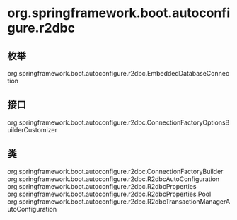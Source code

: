 # org.springframework.boot.autoconfigure.r2dbc

## 枚举

org.springframework.boot.autoconfigure.r2dbc.EmbeddedDatabaseConnection

## 接口

org.springframework.boot.autoconfigure.r2dbc.ConnectionFactoryOptionsBuilderCustomizer

## 类

org.springframework.boot.autoconfigure.r2dbc.ConnectionFactoryBuilder
org.springframework.boot.autoconfigure.r2dbc.R2dbcAutoConfiguration
org.springframework.boot.autoconfigure.r2dbc.R2dbcProperties
org.springframework.boot.autoconfigure.r2dbc.R2dbcProperties.Pool
org.springframework.boot.autoconfigure.r2dbc.R2dbcTransactionManagerAutoConfiguration




